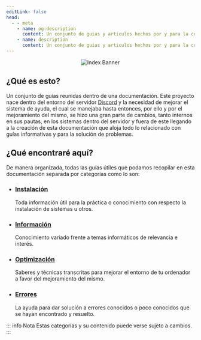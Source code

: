 ```yaml
---
editLink: false
head:
  - - meta
    - name: og:description
      content: Un conjunto de guias y articulos hechos por y para la comunidad.
    - name: description
      content: Un conjunto de guias y articulos hechos por y para la comunidad.
---
```


<div align=center>
<img src="/assets/bannerindex.png" alt="Index Banner" />
</div>

## ¿Qué es esto?
Un conjunto de guías reunidas dentro de una documentación. Este proyecto nace dentro del entorno del servidor [Discord](https://discord.gg/doofy-s-projects-704042607600205956) y la necesidad de mejorar el sistema de ayuda, el cual se manejaba hasta entonces, por ello y por el mejoramiento del mismo, se hizo una gran parte de cambios, tanto internos en sus pautas, en los sistemas dentro del servidor y fuera de este llegando a la creación de esta documentación que aloja todo lo relacionado con guías informativas y para la solución de problemas.

## ¿Qué encontraré aquí?
De manera organizada, todas las guías útiles que podamos recopilar en esta documentación separada por categorías como lo son:
- ### [Instalación](/guias/instalacion/)
  Toda información útil para la práctica o conocimiento con respecto la instalación de sistemas u otros.
- ### [Información](/guias/informacion/)
  Conocimiento variado frente a temas informáticos de relevancia e interés.
- ### [Optimización](/guias/optimizacion/)
  Saberes y técnicas transcritas para mejorar el entorno de tu ordenador a favor del mejoramiento del mismo.
- ### [Errores](/guias/errores/)
  La ayuda para dar solución a errores conocidos o poco conocidos que se hayan encontrado y resuelto.

::: info Nota
Estas categorías y su contenido puede verse sujeto a cambios.
:::
